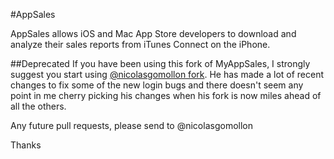 #AppSales

AppSales allows iOS and Mac App Store developers to download and analyze their sales reports from iTunes Connect on the iPhone.

##Deprecated
If you have been using this fork of MyAppSales, I strongly suggest you start using [@nicolasgomollon fork](https://github.com/nicolasgomollon/AppSales-Mobile).
He has made a lot of recent changes to fix some of the new login bugs and there doesn't seem any point in me cherry picking his changes when his fork is now miles ahead of all the others.

Any future pull requests, please send to @nicolasgomollon

Thanks